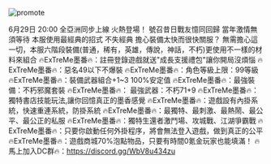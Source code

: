 
![promote](https://github.com/kelvin3514/notice/assets/37209206/710f6fe7-d9dd-4acc-a072-f55e79a85812)

6月29日 20:00 全亞洲同步上線 火熱登場！
號召昔日戰友憶同回歸 當年激情無須等待
本服使用最經典的招式 不失經典
擔心裝備太快而很快關服？
無需擔心這一切，本服六階段裝備(普通，稀有，英雄，傳說，神話，不朽)更使用不一樣的材料來組合
🔥ExTreMe墨番🔥：註冊登錄遊戲就送"成長支援禮包"讓你開局沒煩惱
🔥ExTreMe墨番🔥：惡名49以下不爆裝
🔥ExTreMe墨番🔥：角色等級上限：99等級
🔥ExTreMe墨番🔥：裝備武器組合+1~3 100%安定值
🔥ExTreMe墨番🔥：最強裝備：不朽邪魔套裝
🔥ExTreMe墨番🔥： 最強武器：不朽71+9
🔥ExTreMe墨番🔥：獨特書店技能玩法,讓你回憶真正的墨香感覺
🔥ExTreMe墨番🔥：遊戲設有內掛系統，快速重連系統，防掛系統
🔥ExTreMe墨番🔥：最獨特、最刺激、最熱鬧、最公平、最公正的私服
🔥ExTreMe墨番🔥：獨特生還者激鬥場、攻城戰、江湖爭霸戰
🔥ExTreMe墨番🔥：只要你啟動任何外掛程序，將會無法登入遊戲，做到真正的公平
🔥ExTreMe墨番🔥：遊戲商城70%泡點物品，只要有時間0氪金玩家也能填滿！
🔥馬上加入DC群🔥：https://discord.gg/WbV8u434zu

